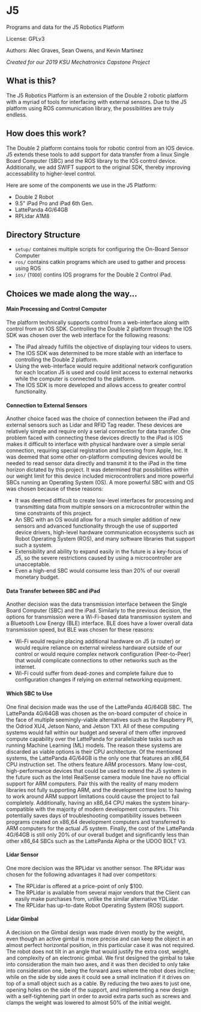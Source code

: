 # J5

Programs and data for the J5 Robotics Platform

License: GPLv3

Authors: Alec Graves, Sean Owens, and Kevin Martinez

*Created for our 2019 KSU Mechatronics Capstone Project*

## What is this?

The J5 Robotics Platform is an extension of the Double 2 robotic platform with
a myriad of tools for interfacing with external sensors. Due to the J5 platform using 
ROS communication library, the possibilities are truly endless.


## How does this work?

The Double 2 platform contains tools for robotic control from an IOS device.
J5 extends these tools to add support for data transfer from a linux Single Board Computer (SBC) and the ROS library to the IOS control device.
Additionally, we add SWIFT support to the original SDK, thereby improving accessability to higher-level control.

Here are some of the components we use in the J5 Platform:
- Double 2 Robot
- 9.5" iPad Pro and iPad 6th Gen.
- LattePanda 4G/64GB
- RPLidar A1M8


## Directory Structure

- `setup/` containes multiple scripts for configuring the On-Board Sensor Computer
- `ros/` contains catkin programs which are used to gather and process using ROS
- `ios/` (`TODO`) contins IOS programs for the Double 2 Control iPad.


## Choices we made along the way...

#### Main Processing and Control Computer
The platform technically supports control from a web-interface along with control from an IOS SDK. Controlling the Double 2 platform through the IOS SDK was chosen over the web interface for the following reasons:
- The iPad already fulfills the objective of displaying tour videos to users.
- The IOS SDK was determined to be more stable with an interface to controlling the Double 2 platform.
- Using the web-interface would require additional network configuration for each location J5 is used and could limit access to external networks while the computer is connected to the platform.
- The IOS SDK is more developed and allows access to greater control functionality.

#### Connection to External Sensors
Another choice faced was the choice of connection between the iPad and external sensors such as Lidar and RFID Tag reader. These devices are relatively simple and require only a serial connection for data transfer. One problem faced with connecting these devices directly to the iPad is IOS makes it difficult to interface with physical hardware over a simple serial connection, requiring special registration and licensing from Apple, Inc. It was deemed that some other on-platform computing devices would be needed to read sensor data directly and transmit it to the iPad in the time horizon dictated by this project. It was determined that possibilities within our weight limit for this device included microcontrollers and more powerful SBCs running an Operating System (OS). A more powerful SBC with and OS was chosen because of these reasons:
- It was deemed difficult to create low-level interfaces for processing and transmitting data from multiple sensors on a microcontroller within the time constraints of this project.
- An SBC with an OS would allow for a much simpler addition of new sensors and advanced functionality through the use of supported device drivers, high-level hardware communication ecosystems such as Robot Operating System (ROS), and many software libraries that support such a system.
- Extensibility and ability to expand easily in the future is a key-focus of J5, so the severe restrictions caused by using a microcontroller are unacceptable.
- Even a high-end SBC would consume less than 20% of our overall monetary budget.

#### Data Transfer between SBC and iPad
Another decision was the data transmission interface between the Single Board Computer (SBC) and the iPad. Similarly to the previous decision, the options for transmission were a Wi-Fi-based data transmission system and a Bluetooth Low Energy (BLE) interface. BLE does have a lower overall data transmission speed, but BLE was chosen for these reasons:
- Wi-Fi would require placing additional hardware on J5 (a router) or would require reliance on external wireless hardware outside of our control or would require complex network configuration (Peer-to-Peer) that would complicate connections to other networks such as the internet.
- Wi-Fi could suffer from dead-zones and complete failure due to configuration changes if relying on external networking equipment.

#### Which SBC to Use
One final decision made was the use of the LattePanda 4G/64GB SBC. The LattePanda 4G/64GB was chosen as the on-board computer of choice in the face of multiple seemingly-viable alternatives such as the Raspberry PI, the Odriod XU4, Jetson Nano, and Jetson TX1. All of these computing systems would fall within our budget and several of them offer improved compute capability over the LattePanda for parallelizable tasks such as running Machine Learning (ML) models. The reason these systems are discarded as viable options is their CPU architecture.  Of the mentioned systems, the LattePanda 4G/64GB is the only one that features an x86_64 CPU instruction set. The others feature ARM processors. Many low-cost, high-performance devices that could be used to extend the J5 system in the future such as the Intel RealSense camera module line have no official support for ARM computers. Pair this with the reality of many modern libraries not fully supporting ARM, and the development time lost to having to work around ARM support limitations could cause the project to fail completely. Additionally, having an x86_64 CPU makes the system binary-compatible with the majority of modern development computers. This potentially saves days of troubleshooting compatibility issues between programs created on x86_64 development computers and transferred to ARM computers for the actual J5 system. Finally, the cost of the LattePanda 4G/64GB is still only 20% of our overall budget and significantly less than other x86_64 SBCs such as the LattePanda Alpha or the UDOO BOLT V3.

#### Lidar Sensor
One more decision was the RPLidar vs another sensor. The RPLidar was chosen for the following advantages it had over competitors:
- The RPLidar is offered at a price-point of only $100.
- The RPLidar is available from several major vendors that the Client can easily make purchases from, unlike the similar alternative YDLidar.
- The RPLidar has up-to-date Robot Operating System (ROS) support.

#### Lidar Gimbal
A decision on the Gimbal design was made driven mostly by the weight, even though an active gimbal is more precise and can keep the object in an almost perfect horizontal position, in this particular case it was not required. The robot does not tilt in an angle that would justify the extra cost, weight, and complexity of an electronic gimbal. We first designed the gimbal to take into consideration the main two axes, and it was then decided to only take into consideration one, being the forward axes where the robot does incline; while on the side by side axes it could see a small inclination if it drives on top of a small object such as a cable. By reducing the two axes to just one, opening holes on the side of the support, and implementing a new design with a self-tightening part in order to avoid extra parts such as screws and clamps the weight was lowered to almost 50% of the initial weight. 
